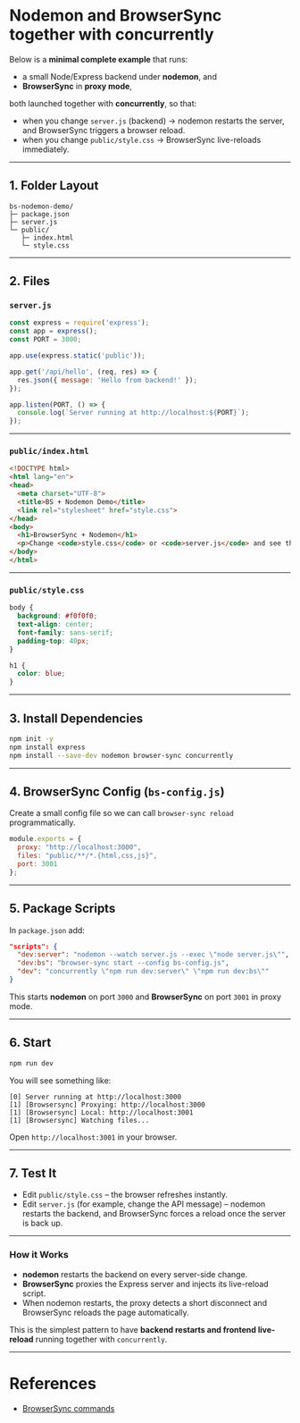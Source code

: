 # Nodemon and BrowserSync together with concurrently

Below is a **minimal complete example** that runs:

* a small Node/Express backend under **nodemon**, and
* **BrowserSync** in **proxy mode**,

both launched together with **concurrently**, so that:

* when you change `server.js` (backend) → nodemon restarts the server, and BrowserSync triggers a browser reload.
* when you change `public/style.css` → BrowserSync live-reloads immediately.

---

## 1. Folder Layout

```
bs-nodemon-demo/
├─ package.json
├─ server.js
└─ public/
   ├─ index.html
   └─ style.css
```

---

## 2. Files

### `server.js`

```js
const express = require('express');
const app = express();
const PORT = 3000;

app.use(express.static('public'));

app.get('/api/hello', (req, res) => {
  res.json({ message: 'Hello from backend!' });
});

app.listen(PORT, () => {
  console.log(`Server running at http://localhost:${PORT}`);
});
```

---

### `public/index.html`

```html
<!DOCTYPE html>
<html lang="en">
<head>
  <meta charset="UTF-8">
  <title>BS + Nodemon Demo</title>
  <link rel="stylesheet" href="style.css">
</head>
<body>
  <h1>BrowserSync + Nodemon</h1>
  <p>Change <code>style.css</code> or <code>server.js</code> and see the browser update.</p>
</body>
</html>
```

---

### `public/style.css`

```css
body {
  background: #f0f0f0;
  text-align: center;
  font-family: sans-serif;
  padding-top: 40px;
}

h1 {
  color: blue;
}
```

---

## 3. Install Dependencies

```bash
npm init -y
npm install express
npm install --save-dev nodemon browser-sync concurrently
```

---

## 4. BrowserSync Config (`bs-config.js`)

Create a small config file so we can call `browser-sync reload` programmatically.

```js
module.exports = {
  proxy: "http://localhost:3000",
  files: "public/**/*.{html,css,js}",
  port: 3001
};
```

---

## 5. Package Scripts

In `package.json` add:

```json
"scripts": {
  "dev:server": "nodemon --watch server.js --exec \"node server.js\"",
  "dev:bs": "browser-sync start --config bs-config.js",
  "dev": "concurrently \"npm run dev:server\" \"npm run dev:bs\""
}
```

This starts **nodemon** on port `3000` and **BrowserSync** on port `3001` in proxy mode.

---

## 6. Start

```bash
npm run dev
```

You will see something like:

```
[0] Server running at http://localhost:3000
[1] [Browsersync] Proxying: http://localhost:3000
[1] [Browsersync] Local: http://localhost:3001
[1] [Browsersync] Watching files...
```

Open `http://localhost:3001` in your browser.

---

## 7. Test It

* Edit `public/style.css` – the browser refreshes instantly.
* Edit `server.js` (for example, change the API message) – nodemon restarts the backend, and BrowserSync forces a reload once the server is back up.

---

### How it Works

* **nodemon** restarts the backend on every server-side change.
* **BrowserSync** proxies the Express server and injects its live-reload script.
* When nodemon restarts, the proxy detects a short disconnect and BrowserSync reloads the page automatically.

This is the simplest pattern to have **backend restarts and frontend live-reload** running together with `concurrently`.


---

# References

- [BrowserSync commands](https://browsersync.io/docs/command-line)
